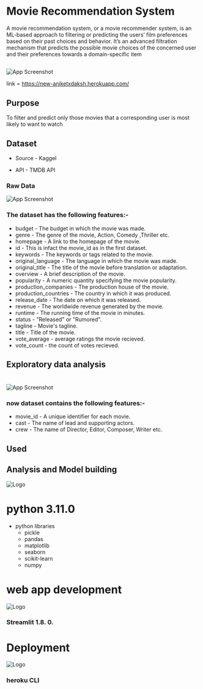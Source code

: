 # Movie Recommendation System 

A movie recommendation system, or a movie recommender system, is an ML-based approach to filtering or predicting the users’ film preferences based on their past choices and behavior. It’s an advanced filtration mechanism that predicts the possible movie choices of the concerned user and their preferences towards a domain-specific item

## 

![App Screenshot](https://media3.giphy.com/media/TELSrPdKaDokODy8eQ/giphy.gif?cid=790b761147ed47a4b067322d8edda9bd650684902da33d81&rid=giphy.gif&ct=g)

link = https://new-aniketxdaksh.herokuapp.com/
## Purpose

To filter and predict only those movies that a corresponding user is most likely to want to watch


## Dataset

* Source - Kaggel

* API - TMDB API

### Raw Data

![App Screenshot](https://i.postimg.cc/0jKhMK1W/Screenshot-2022-11-02-at-8-29-07-PM.png)

### The dataset has the following features:-

* budget - The budget in which the movie was made.
* genre - The genre of the movie, Action, Comedy ,Thriller etc.
* homepage - A link to the homepage of the movie.
* id - This is infact the movie_id as in the first dataset.
* keywords - The keywords or tags related to the movie.
* original_language - The language in which the movie was made.
* original_title - The title of the movie before translation or adaptation.
* overview - A brief description of the movie.
* popularity - A numeric quantity specifying the movie popularity.
* production_companies - The production house of the movie.
* production_countries - The country in which it was produced.
* release_date - The date on which it was released.
* revenue - The worldwide revenue generated by the movie.
* runtime - The running time of the movie in minutes.
* status - "Released" or "Rumored".
* tagline - Movie's tagline.
* title - Title of the movie.
* vote_average - average ratings the movie recieved.
* vote_count - the count of votes recieved.

 ##   Exploratory data analysis 
 #

![App Screenshot](https://i.postimg.cc/5ywy50wg/a.png)

### now dataset contains the following features:-

* movie_id - A unique identifier for each movie.
* cast - The name of lead and supporting actors.
* crew - The name of Director, Editor, Composer, Writer etc.

## Used 

## Analysis and Model building

![Logo](https://www.python.org/static/community_logos/python-logo-master-v3-TM-flattened.png)
# python 3.11.0
* python libraries 
  * pickle
  * pandas
  * matplotlib
  * seaborn
  * scikit-learn
  * numpy


# web app development
 

![Logo](https://streamlit.io/images/brand/streamlit-logo-secondary-colormark-darktext.svg
)
### Streamlit  1.8. 0.
















# Deployment 



![Logo](http://softwareengineeringdaily.com/wp-content/uploads/2019/12/Heroku.png
)
### heroku CLI
